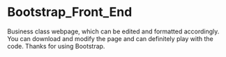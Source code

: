 # Bootstrap_Front_End

Business class webpage, which can be edited and formatted accordingly. You can download and modify the page and can definitely play with the code. Thanks for using Bootstrap.
